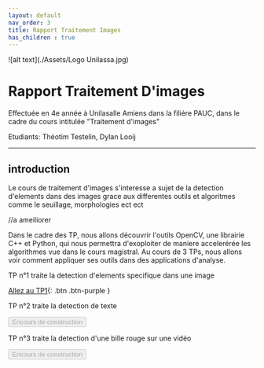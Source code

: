 ```yaml
---
layout: default
nav_order: 3
title: Rapport Traitement Images
has_children : true
---
```

![alt text](./Assets/Logo Unilassa.jpg)
# Rapport Traitement D'images

Effectuée en 4e année à Unilasalle Amiens dans la filiére PAUC, dans le cadre du cours intitulée "Traitement d'images"

Etudiants: Théotim Testelin, Dylan Looij

---

## introduction

Le cours de traitement d'images s'interesse a sujet de la detection d'elements dans des images grace aux differentes outils et algoritmes comme le seuillage, morphologies ect ect

//a ameiliorer


Dans le cadre des TP, nous allons découvrir l'outils OpenCV, une librairie C++ et Python, qui nous permettra d'exoploiter de maniere accelerérée les algorithmes vue dans le cours magistral.
Au cours de 3 TPs, nous allons voir comment appliquer ses outils dans des applications d'analyse.

TP n°1 traite la detection d'elements specifique dans une image

[Allez au TP1](./rapportTP1.html){: .btn .btn-purple }

TP n°2 traite la detection de texte

<button type="button" class="btn" disabled>Encours de construction</button>


TP n°3 traite la detection d'une bille rouge sur une vidéo

<button type="button" class="btn" disabled>Encours de construction</button>

